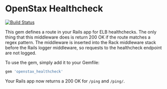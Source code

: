 # OpenStax Healthcheck

[![Build Status](https://travis-ci.org/openstax/healthcheck.svg?branch=master)](https://travis-ci.org/openstax/healthcheck)

This gem defines a route in your Rails app for ELB healthchecks.
The only thing that this middleware does is return 200 OK if the route matches a regex pattern.
The middleware is inserted into the Rack middleware stack before the Rails logger middleware,
so requests to the healthcheck endpoint are not logged.

To use the gem, simply add it to your Gemfile:

```rb
gem 'openstax_healthcheck'
```

Your Rails app now returns a 200 OK for `/ping` and `/ping/`.
